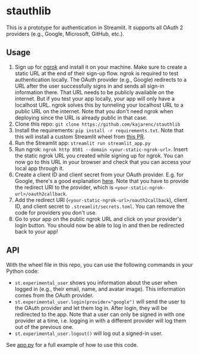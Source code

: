 # stauthlib

This is a prototype for authentication in Streamlit. It supports all OAuth 2 providers (e.g., Google, Microsoft, GitHub, etc.). 

## Usage

1. Sign up for [ngrok](https://ngrok.com/) and install it on your machine. Make sure to create a static URL at the end of their sign-up flow. ngrok is required to test authentication locally. The OAuth provider (e.g., Google) redirects to a URL after the user successfully signs in and sends all sign-in information there. That URL needs to be publicly available on the internet. But if you test your app locally, your app will only have a localhost URL. ngrok solves this by tunneling your localhost URL to a public URL on the internet. Note that you don't need ngrok when deploying since the URL is already public in that case. 
2. Clone this repo: `git clone https://github.com/kajarenc/stauthlib`
3. Install the requirements: `pip install -r requirements.txt`. Note that this will install a custom Streamlit wheel from [this PR](https://github.com/streamlit/streamlit/pull/8786/files).
4. Run the Streamlit app: `streamlit run streamlit_app.py`
5. Run ngrok: `ngrok http 8501 --domain <your-static-ngrok-url>`. Insert the static ngrok URL you created while signing up for ngrok. You can now go to this URL in your browser and check that you can access your local app through it. 
6. Create a client ID and client secret from your OAuth provider. E.g. for Google, there's a good explanation [here](https://developers.google.com/identity/gsi/web/guides/get-google-api-clientid). Note that you have to provide the redirect URI to the provider, which is `<your-static-ngrok-url>/oauth2callback`. 
7. Add the redirect URI (`<your-static-ngrok-url>/oauth2callback`), client ID, and client secret to `.streamlit/secrets.toml`. You can remove the code for providers you don't use. 
8. Go to your app on the public ngrok URL and click on your provider's login button. You should now be able to log in and then be redirected back to your app!

## API

With the wheel file in this repo, you can use the following commands in your Python code:

- `st.experimental_user` shows you information about the user when logged in (e.g., their email, name, and avatar image). This information comes from the OAuth provider.
- `st.experimental_user.login(provider="google")` will send the user to the OAuth provider and let them log in. After login, they will be redirected to the app. Note that a user can only be signed in with one provider at a time, i.e. logging in with a different provider will log them out of the previous one. 
- `st.experimental_user.logout()` will log out a signed-in user. 

See [app.py](https://github.com/kajarenc/stauthlib/blob/main/app.py) for a full example of how to use this code. 




